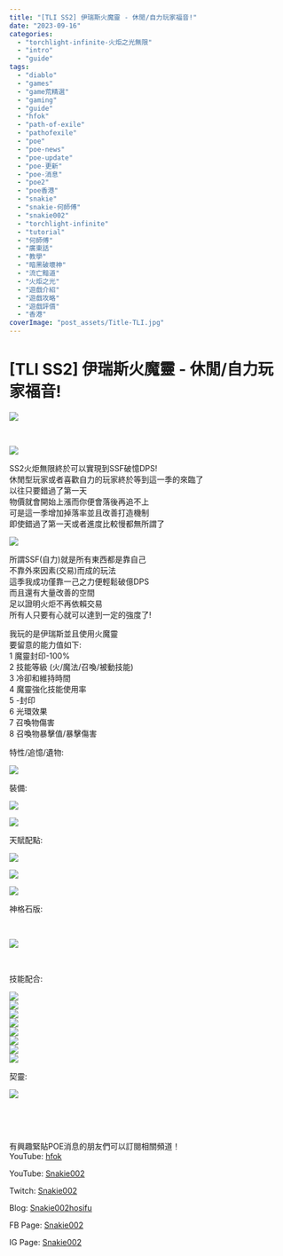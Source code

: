 ```yaml
---
title: "[TLI SS2] 伊瑞斯火魔靈 - 休閒/自力玩家福音!"
date: "2023-09-16"
categories: 
  - "torchlight-infinite-火炬之光無限"
  - "intro"
  - "guide"
tags: 
  - "diablo"
  - "games"
  - "game荒精選"
  - "gaming"
  - "guide"
  - "hfok"
  - "path-of-exile"
  - "pathofexile"
  - "poe"
  - "poe-news"
  - "poe-update"
  - "poe-更新"
  - "poe-消息"
  - "poe2"
  - "poe香港"
  - "snakie"
  - "snakie-何師傅"
  - "snakie002"
  - "torchlight-infinite"
  - "tutorial"
  - "何師傅"
  - "廣東話"
  - "教學"
  - "暗黑破壞神"
  - "流亡黯道"
  - "火炬之光"
  - "遊戲介紹"
  - "遊戲攻略"
  - "遊戲評價"
  - "香港"
coverImage: "post_assets/Title-TLI.jpg"
---
```


# \[TLI SS2\] 伊瑞斯火魔靈 - 休閒/自力玩家福音!

  
![](post_assets/Title-TLI-1024x576.jpg)  

  
   

  
![](post_assets/1-1-2-1024x576.png)  

  
SS2火炬無限終於可以實現到SSF破憶DPS!  
休閒型玩家或者喜歡自力的玩家終於等到這一季的來臨了  
以往只要錯過了第一天  
物價就會開始上漲而你便會落後再追不上  
可是這一季增加掉落率並且改善打造機制  
即使錯過了第一天或者進度比較慢都無所謂了  

  
![](post_assets/1-2-2-1024x576.png)  

  
所謂SSF(自力)就是所有東西都是靠自己  
不靠外來因素(交易)而成的玩法  
這季我成功僅靠一己之力便輕鬆破億DPS  
而且還有大量改善的空間  
足以證明火炬不再依賴交易  
所有人只要有心就可以達到一定的強度了!  

  
我玩的是伊瑞斯並且使用火魔靈  
要留意的能力值如下:  
1 魔靈封印-100%  
2 技能等級 (火/魔法/召喚/被動技能)  
3 冷卻和維持時間  
4 魔靈強化技能使用率  
5 -封印  
6 光環效果  
7 召喚物傷害  
8 召喚物暴擊值/暴擊傷害  

  
特性/追憶/遺物:  

  
![](post_assets/2-9-1024x576.png)  

  
裝備:  

  
![](post_assets/3-9-1024x576.png)  

  
![](post_assets/4-10.png)  

  
天賦配點:  

  
![](post_assets/5-1-2-1024x321.png)  

  
![](post_assets/5-2-3-1024x309.png)  

  
![](post_assets/5-3-3-1024x304.png)  

  
神格石版:  

  
   

  
![](post_assets/5-4-1-1024x576.png)  

  
   

  
技能配合:  

  
![](post_assets/6-8-1024x576.png)  
![](post_assets/6-7-1024x576.png)  
![](post_assets/6-6-1024x576.png)  
![](post_assets/6-5-1024x576.png)  
![](post_assets/6-4-1024x576.png)  
![](post_assets/6-3-1-300x169.png)  
![](post_assets/6-2-1-1024x576.png)  
![](post_assets/6-1-1-1024x576.png)  

  
契靈:  

  
![](post_assets/7-1-1024x669.png)  

  
   

  
   

  
有興趣緊貼POE消息的朋友們可以訂閱相關頻道！  
YouTube: [hfok](https://www.youtube.com/channel/UC2m4uqcEr8pIxkO6odaDHjw/)  

  
YouTube: [Snakie002](https://www.youtube.com/c/Snakie002/)  

  
Twitch: [Snakie002](https://www.twitch.tv/snakie002/)  

  
Blog: [Snakie002hosifu](https://snakie002hosifu.blog/)  

  
FB Page: [Snakie002](https://www.facebook.com/Snakie002/)  

  
IG Page: [Snakie002](https://www.instagram.com/snakie002/)
